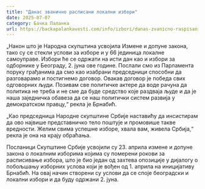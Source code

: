 ```yaml
---
title: "Данас званично расписани локални избори"
date: 2025-07-07
category: Бачка Паланка
url: https://backapalankavesti.com/info/izbori/danas-zvanicno-raspisani-lokalni-izbori/
---
```


„Након што је Народна скупштина усвојила Измене и допуне закона, тако су се стекли услови за изборе и у 66 јединица локалне самоуправе. Избори ће се одржати на исти дан као и избори за одборнике у Београду, 2. јуна ове године. Послали смо из Парламента поруку грађанима да смо као изабрани председници способни да разговарамо и постигнемо договор. Овакав договор је победа свих одговорних људи. Позивам све политичке актере да воде рачуна да политика не треба и не сме да буде средство које раздваја људе и да је наша заједничка обавеза да се наш политички систем развија у демократском правцу,“ рекла је Брнабић.

„Као председница Народне скупштине Србије наставићу да инсистирам да ово највише представничко тело поштује и промовише такве вредности. Желим свима успешне изборе, хвала вам, живела Србија,“ рекла је она на крају обраћања.

Посланици Скупштине Србије усвојили су 23. априла измене и допуне закона о локалним изборима којима су померени рокови за расписивање избора, што је био један од захтева опозиције у дијалогу о побољшању изборних услова који је вођен од 1. априла на иницијативу Брнабић. На овај начин створени су услови да се споје београдски и локални избори и да буду одржани 2. јуна.

